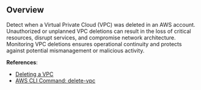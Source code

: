 ## Overview

Detect when a Virtual Private Cloud (VPC) was deleted in an AWS account. Unauthorized or unplanned VPC deletions can result in the loss of critical resources, disrupt services, and compromise network architecture. Monitoring VPC deletions ensures operational continuity and protects against potential mismanagement or malicious activity.

**References**:
- [Deleting a VPC](https://docs.aws.amazon.com/vpc/latest/userguide/working-with-vpcs.html#DeleteVPC)
- [AWS CLI Command: delete-vpc](https://docs.aws.amazon.com/cli/latest/reference/ec2/delete-vpc.html)
